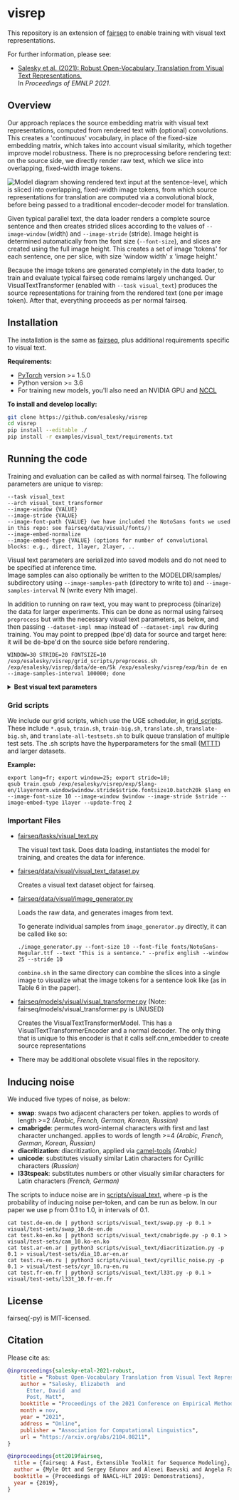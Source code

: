 # visrep

This repository is an extension of [fairseq](https://github.com/pytorch/fairseq) to enable training with visual text representations. 

For further information, please see:
- [Salesky et al. (2021): Robust Open-Vocabulary Translation from Visual Text Representations.](https://arxiv.org/abs/2104.08211)  
  In *Proceedings of EMNLP 2021*.

## Overview 

Our approach replaces the source embedding matrix with visual text representations, computed from rendered text with (optional) convolutions. 
This creates a 'continuous' vocabulary, in place of the fixed-size embedding matrix, which takes into account visual similarity, which together improve model robustness. 
There is no preprocessing before rendering text: on the source side, we directly render raw text, which we slice into overlapping, fixed-width image tokens. 

![Model diagram showing rendered text input at the sentence-level, which is sliced into overlapping, fixed-width image tokens, from which source representations for translation are computed via a convolutional block, before being passed to a traditional encoder-decoder model for translation.](https://user-images.githubusercontent.com/4117932/133522748-9fd1858d-c40f-4018-8bd7-b9e9c5f4e302.png)

Given typical parallel text, the data loader renders a complete source sentence and then creates strided slices according to the values of `--image-window` (width) and `--image-stride` (stride). 
Image height is determined automatically from the font size (`--font-size`), and slices are created using the full image height. 
This creates a set of image 'tokens' for each sentence, one per slice, with size 'window width' x 'image height.'

Because the image tokens are generated completely in the data loader, to train and evaluate typical fairseq code remains largely unchanged. 
Our VisualTextTransformer (enabled with `--task visual_text`) produces the source representations for training from the rendered text (one per image token). 
After that, everything proceeds as per normal fairseq.


## Installation

The installation is the same as [fairseq](https://github.com/pytorch/fairseq), plus additional requirements specific to visual text.

**Requirements:**
* [PyTorch](http://pytorch.org/) version >= 1.5.0
* Python version >= 3.6
* For training new models, you'll also need an NVIDIA GPU and [NCCL](https://github.com/NVIDIA/nccl)

**To install and develop locally:**
``` bash
git clone https://github.com/esalesky/visrep
cd visrep
pip install --editable ./
pip install -r examples/visual_text/requirements.txt
```

## Running the code

Training and evaluation can be called as with normal fairseq. 
The following parameters are unique to visrep: 

```
--task visual_text 
--arch visual_text_transformer 
--image-window {VALUE} 
--image-stride {VALUE} 
--image-font-path {VALUE} (we have included the NotoSans fonts we used in this repo: see fairseq/data/visual/fonts/)
--image-embed-normalize
--image-embed-type {VALUE} (options for number of convolutional blocks: e.g., direct, 1layer, 2layer, ..
```
Visual text parameters are serialized into saved models and do not need to be specified at inference time.  
Image samples can also optionally be written to the MODELDIR/samples/ subdirectory using `--image-samples-path` (directory to write to) and `--image-samples-interval` N (write every Nth image). 

In addition to running on raw text, you may want to preprocess (binarize) the data for larger experiments. This can be done as normal using fairseq `preprocess` but with the necessary visual text parameters, as below, and then passing `--dataset-impl mmap` instead of `--dataset-impl raw` during training. You may point to prepped (bpe'd) data for source and target here: it will be de-bpe'd on the source side before rendering. 
```
WINDOW=30 STRIDE=20 FONTSIZE=10 /exp/esalesky/visrep/grid_scripts/preprocess.sh /exp/esalesky/visrep/data/de-en/5k /exp/esalesky/visrep/exp/bin de en --image-samples-interval 100000; done
```

<details>
  <summary><strong>Best visual text parameters</strong></summary><p>
  
  * **MTTT**
    + ar-en: 1layer, window 27, stride 10, fontsize 14, batch 20k
    + de-en: 1layer, window 20, stride 5, fontsize 10, batch 20k
    + fr-en: 1layer, window 15, stride 10, fontsize 10, batch 20k
    + ko-en: 1layer, window 25, stride 8, fontsize 12, batch 20k
    + ja-en: 1layer, window 25, stride 8, fontsize 10, batch 20k
    + ru-en: 1layer, window 20, stride 10, fontsize 10, batch 20k
    + zh-en: 1layer, window 30, stride 6, fontsize 10, batch 20k
  * **WMT (filtered)**
    + de-en: direct, window 30, stride 20, fontsize 8, batch 40k
    + zh-en: direct, window 25, stride 10, fontsize 8, batch 40k
  
  </p>
</details>

### Grid scripts

We include our grid scripts, which use the UGE scheduler, in [grid_scripts](https://github.com/esalesky/visrep/tree/main/grid_scripts).  
These include `*.qsub`, `train.sh`, `train-big.sh`, `translate.sh`, `translate-big.sh`, and `translate-all-testsets.sh` to bulk queue translation of multiple test sets. 
The .sh scripts have the hyperparameters for the small ([MTTT](https://www.cs.jhu.edu/~kevinduh/a/multitarget-tedtalks/)) and larger datasets. 

**Example:**
```
export lang=fr; export window=25; export stride=10; 
qsub train.qsub /exp/esalesky/visrep/exp/$lang-en/1layernorm.window$window.stride$stride.fontsize10.batch20k $lang en --image-font-size 10 --image-window $window --image-stride $stride --image-embed-type 1layer --update-freq 2
```


### Important Files

* [fairseq/tasks/visual_text.py](https://github.com/esalesky/visrep/blob/main/fairseq/tasks/visual_text.py)

  The visual text task. Does data loading, instantiates the model for training, and creates the data for inference.

* [fairseq/data/visual/visual_text_dataset.py](https://github.com/esalesky/visrep/blob/main/fairseq/data/visual/visual_text_dataset.py)

  Creates a visual text dataset object for fairseq.

* [fairseq/data/visual/image_generator.py](https://github.com/esalesky/visrep/blob/main/fairseq/data/visual/image_generator.py)

  Loads the raw data, and generates images from text. 
  
  To generate individual samples from `image_generator.py` directly, it can be called like so:
  ```
  ./image_generator.py --font-size 10 --font-file fonts/NotoSans-Regular.ttf --text "This is a sentence." --prefix english --window 25 --stride 10
  ```
  `combine.sh` in the same directory can combine the slices into a single image to visualize what the image tokens for a sentence look like (as in Table 6 in the paper). 

* [fairseq/models/visual/visual_transformer.py]()
  (Note: fairseq/models/visual_transformer.py is UNUSED)

  Creates the VisualTextTransformerModel. 
  This has a VisualTextTransformerEncoder and a normal decoder. 
  The only thing that is unique to this encoder is that it calls self.cnn_embedder to create source representations
  
* There may be additional obsolete visual files in the repository. 

## Inducing noise

We induced five types of noise, as below:
- **swap**: swaps two adjacent characters per token. applies to words of length >=2 *(Arabic, French, German, Korean, Russian)*
- **cmabrigde**: permutes word-internal characters with first and last character unchanged. applies to words of length >=4 *(Arabic, French, German, Korean, Russian)*
- **diacritization**: diacritization, applied via [camel-tools](https://github.com/CAMeL-Lab/camel_tools) *(Arabic)*
- **unicode**: substitutes visually similar Latin characters for Cyrillic characters *(Russian)*
- **l33tspeak**: substitutes numbers or other visually similar characters for Latin characters *(French, German)*

The scripts to induce noise are in [scripts/visual_text](https://github.com/esalesky/visrep/tree/main/scripts/visual_text), where -p is the probability of inducing noise per-token, and can be run as below. In our paper we use p from 0.1 to 1.0, in intervals of 0.1.

```
cat test.de-en.de | python3 scripts/visual_text/swap.py -p 0.1 > visual/test-sets/swap_10.de-en.de
cat test.ko-en.ko | python3 scripts/visual_text/cmabrigde.py -p 0.1 > visual/test-sets/cam_10.ko-en.ko
cat test.ar-en.ar | python3 scripts/visual_text/diacritization.py -p 0.1 > visual/test-sets/dia_10.ar-en.ar
cat test.ru-en.ru | python3 scripts/visual_text/cyrillic_noise.py -p 0.1 > visual/test-sets/cyr_10.ru-en.ru
cat test.fr-en.fr | python3 scripts/visual_text/l33t.py -p 0.1 > visual/test-sets/l33t_10.fr-en.fr
```

## License

fairseq(-py) is MIT-licensed.

## Citation

Please cite as:

``` bibtex
@inproceedings{salesky-etal-2021-robust,
    title = "Robust Open-Vocabulary Translation from Visual Text Representations",
    author = "Salesky, Elizabeth  and
      Etter, David  and
      Post, Matt",
    booktitle = "Proceedings of the 2021 Conference on Empirical Methods in Natural Language Processing (EMNLP)",
    month = nov,
    year = "2021",
    address = "Online",
    publisher = "Association for Computational Linguistics",
    url = "https://arxiv.org/abs/2104.08211",
}

@inproceedings{ott2019fairseq,
  title = {fairseq: A Fast, Extensible Toolkit for Sequence Modeling},
  author = {Myle Ott and Sergey Edunov and Alexei Baevski and Angela Fan and Sam Gross and Nathan Ng and David Grangier and Michael Auli},
  booktitle = {Proceedings of NAACL-HLT 2019: Demonstrations},
  year = {2019},
}
```
